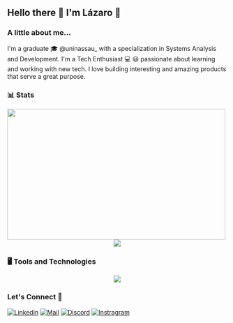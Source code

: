## Hello there 👋 I'm Lázaro :vulcan_salute:
### A little about me... 
I'm a graduate 🎓 @uninassau_ with a specialization in Systems Analysis and Development. I'm a Tech Enthusiast 💻 😃 passionate about learning and working with new tech. I love building interesting and amazing products that serve a great purpose.<br/>

### 📊  Stats

<div align="center">
  <img src="https://github-readme-stats.vercel.app/api?username=lazhcsilva&show_icons=true&theme=dracula" width="500" height="300" style="margin-right: 20px;"/>
  <a href="https://github.com/lazhcsilva/github-readme-stats">
    <img src="https://github-readme-stats.vercel.app/api/top-langs/?username=lazhcsilva&theme=dracula"/>
  </a>
</div>

### 🖥️ Tools and Technologies
<p align="center">
  <a href="https://skillicons.dev">
    <img src="https://skillicons.dev/icons?i=java,spring,js,dotnet,react,css,docker,git,github,maven,gradle,hibernate,postgres,mysql,linux" />
  </a>
</p>


### Let's Connect :handshake:

[![Linkedin](https://img.shields.io/badge/LinkedIn-0077B5?style=for-the-badge&logo=linkedin&logoColor=white)](https://www.linkedin.com/in/lazhcsilva/)
[![Mail](https://img.shields.io/badge/Gmail-D14836?style=for-the-badge&logo=gmail&logoColor=white)](mailto:lazhcsilva@gmail.com)
[![Discord](https://img.shields.io/badge/Discord-7289DA?style=for-the-badge&logo=discord&logoColor=white)](https://discord.com/users/darthlazzarus)
[![Instragram](https://img.shields.io/badge/Instagram-E4405F?style=for-the-badge&logo=instagram&logoColor=white)](https://www.instagram.com/lazarohsilv/)
